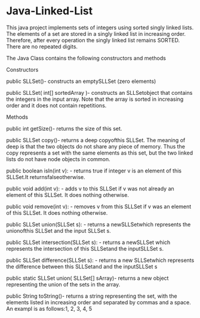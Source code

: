 # Java-Linked-List
This java project implements  sets  of  integers  using sorted  singly linked lists. The elements of a set are stored in a singly linked list in increasing order. Therefore, after every operation the singly linked list remains SORTED. There are no repeated digits. 

The Java Class contains the following constructors and methods 

Constructors 

public SLLSet()- constructs an emptySLLSet (zero elements)

public SLLSet( int[] sortedArray )-  constructs an SLLSetobject that contains the integers in the input array. Note that the array is sorted in increasing order and it does not contain repetitions.

Methods

public int getSize()- returns the size of this set.

public SLLSet copy()- returns a deep copyofthis SLLSet.  The meaning of deep is that the two objects do not share any piece of memory.  Thus the copy represents a set with the  same  elements  as this set, but the two linked lists do not have node objects in common.

public boolean isIn(int v): - returns true if integer v is an element of this SLLSet.It returnsfalseotherwise.

public void add(int v):  - adds v to this SLLSet if v was not already an element of this SLLSet.  It does nothing otherwise.

public void remove(int v):  - removes v from this SLLSet if v was an element of this SLLSet. It does nothing otherwise.

public SLLSet union(SLLSet s):  - returns a newSLLSetwhich represents the unionofthis SLLSet and  the input SLLSet s.  


public SLLSet intersection(SLLSet s):  - returns a newSLLSet which represents the intersection of this SLLSetand the inputSLLSet s. 


public SLLSet difference(SLLSet s):  - returns a new SLLSetwhich represents the difference between this SLLSetand and the inputSLLSet s


public static SLLSet union( SLLSet[] sArray)- returns a new object representing the union of the sets in the array.

public String toString()- returns a string representing the set, with the elements listed in increasing order and separated by commas and a space. An exampl  is as follows:1, 2, 3, 4, 5

